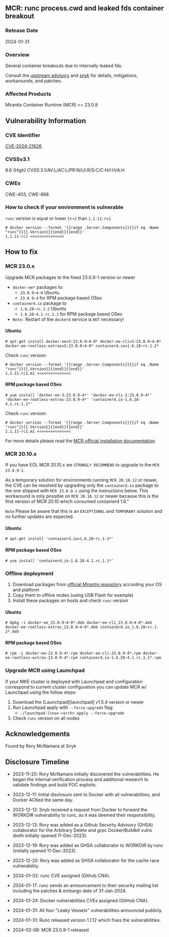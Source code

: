 ## MCR: runc process.cwd and leaked fds container breakout 
### Release Date
2024-01-31
### Overview
Several container breakouts due to internally leaked fds.

Consult the [upstream advisory][upstream] and [snyk][snyk.io] for details, mitigations, workarounds, and patches.
### Affected Products
Mirantis Container Runtime (MCR) <= 23.0.9
## Vulnerability Information
### CVE Identifier
[CVE-2024-21626][nvd.nist.gov]
### CVSSv3.1
8.6 (High) CVSS:3.1/AV:L/AC:L/PR:N/UI:R/S:C/C:H/I:H/A:H
### CWEs
CWE-403, CWE-668
### How to check if your environment is vulnerable
`runc` version is equal or lower (<=) than `1.1.11-rc1`
````
# docker version --format '{{range .Server.Components}}{{if eq .Name "runc"}}{{.Version}}{{end}}{{end}}'
1.1.11-rc1 <<<<<<<<<<<<<<<
````
## How to fix
### MCR 23.0.x
Upgrade MCR packages to the fixed 23.0.9-1 version or newer
* `docker-ee*` packages to:
  - `23.0.9~4-0` Ubuntu
  - `23.0.9-4` for RPM package based OSes
* `containerd.io` package to
  - `1.6.28~rc.1-2` Ubuntu
  - `1.6.28-4.1.rc.1.1` for RPM package based OSes
* `Note:` Restart of the `dockerd` service is `NOT` necessary! 
#### Ubuntu
```
# apt-get install docker-ee=5:23.0.9~4-0* docker-ee-cli=5:23.0.9~4-0* docker-ee-rootless-extras=5:23.0.9~4-0* containerd.io=1.6.28~rc.1-2*
```
Check `runc` version:
```
# docker version --format '{{range .Server.Components}}{{if eq .Name "runc"}}{{.Version}}{{end}}{{end}}'
1.1.11-rc1.m1 <<<<<<<<<<<<<<<
```
#### RPM package based OSes
```
# yum install 'docker-ee-3:23.0.9-4*' 'docker-ee-cli-1:23.0.9-4*' 'docker-ee-rootless-extras-23.0.9-4*' 'containerd.io-1.6.28-4.1.rc.1.1*'
```
Check `runc` version:
```
# docker version --format '{{range .Server.Components}}{{if eq .Name "runc"}}{{.Version}}{{end}}{{end}}'
1.1.11-rc1.m1 <<<<<<<<<<<<<<<
```

For more details please read the [MCR official installation documentation][mcr.docs]

### MCR 20.10.x 
If you have EOL MCR 20.10.x we `STRONGLY RECOMMEND` to upgrade to the `MCR 23.0.9-1`.

As a temporary solution for environments running `MCR 20.10.12` or newer, the CVE can be resolved by upgrading only the `containerd.io` package to the one shipped with `MCR 23.0.9-1` using the instructions below. This workaround is only possible on `MCR 20.10.12` or newer because this is the first version of MCR 20.10 which consumed containerd 1.6."

`Note` Please be aware that this is an `EXCEPTIONAL` and `TEMPORARY` solution and no further updates are expected.
#### Ubuntu
```
# apt-get install 'containerd.io=1.6.28~rc.1-2*'
```
#### RPM package based OSes
```
# yum install 'containerd.io-1.6.28-4.1.rc.1.1*'
```

### Offline deployment
1. Download packages from [official Mirantis repository][mcr.repos] according your OS and platform
2. Copy them to offline nodes (using USB Flash for example)
3. Install these packages on hosts and check `runc` version
#### Ubuntu
```
# dpkg -i docker-ee_23.0.9~4-0*.deb docker-ee-cli_23.0.9~4-0*.deb docker-ee-rootless-extras_23.0.9~4-0*.deb containerd.io_1.6.28~rc.1-2*.deb
```
#### RPM package based OSes
```
# rpm -i docker-ee-23.0.9-4*.rpm docker-ee-cli-23.0.9-4*.rpm docker-ee-rootless-extras-23.0.9-4*.rpm containerd.io-1.6.28-4.1.rc.1.1*.rpm
```

### Upgrade MCR using Launchpad 
If your MKE cluster is deployed with Launchpad and configuration correspond to current cluster configuration you can 
update MCR w/ Launchpad using the follow steps:
1. Download the [Launchpad][launchpad] v1.5.4 version or newer
2. Run Launchpad apply with `--force-upgrade` flag:
   - `./launchpad-linux-<arch> apply --force-upgrade` 
3. Check `runc` version on all nodes

## Acknowledgements
Found by Rory McNamara at Snyk 
## Disclosure Timeline
* 2023-11-20: Rory McNamara initially discovered the vulnerabilities. He began the internal verification process and additional research to validate findings and build POC exploits.
* 2023-12-11: Initial disclosure sent to Docker with all vulnerabilities, and Docker ACKed the same day.
* 2023-12-12: Snyk received a request from Docker to forward the WORKDIR vulnerability to runc, as it was deemed their responsibility.
* 2023-12-13: Rory was added as a Github Security Advisory (GHSA) collaborator for the Arbitrary Delete and grpc Docker/Buildkit vulns (both initially opened 11-Dec-2023).
* 2023-12-19: Rory was added as GHSA collaborator to WORKDIR by runc (initially opened 11-Dec-2023).
* 2023-12-20: Rory was added as GHSA collaborator for the cache race vulnerability.
* 2024-01-02: runc CVE assigned (Github CNA).
* 2024-01-17: runc sends an announcement to their security mailing list including the patches & embargo date of 31-Jan-2024.
* 2024-01-24: Docker vulnerabilities CVEs assigned (GitHub CNA).
* 2024-01-31: All four "Leaky Vessels" vulnerabilities announced publicly.
* 2024-01-31: Runc released version 1.1.12 which fixes the vulnerabilities.
* 2024-02-08: MCR 23.0.9-1 released

  [upstream]: https://github.com/opencontainers/runc/security/advisories/GHSA-xr7r-f8xq-vfvv
  [snyk.io]: https://snyk.io/blog/cve-2024-21626-runc-process-cwd-container-breakout 
  [nvd.nist.gov]: https://nvd.nist.gov/vuln/detail/CVE-2024-21626 
  [mcr.docs]: https://docs.mirantis.com/mcr/23.0/install/mcr-linux.html
  [mcr.repos]: https://repos.miranits.com/
  [laucnpad]: https://github.com/Mirantis/mcc/releases/tag/v1.5.4